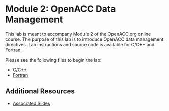 Module 2: OpenACC Data Management
============================

This lab is meant to accompany Module 2 of the OpenACC.org online course.
The purpose of this lab is to introduce OpenACC data management directives. Lab
instructions and source code is available for C/C++ and Fortran.

Please see the following files to begin the lab:

* [C/C++](English/C/README.md)
* [Fortran](English/Fortran/README.md)

Additional Resources
--------------------
* [Associated Slides](#)
